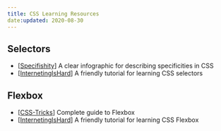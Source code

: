 ```yaml
---
title: CSS Learning Resources
date:updated: 2020-08-30
---
```


## Selectors

- [[Specifishity](https://specifishity.com/)] A clear infographic for describing specificities in CSS
- [[InternetingIsHard](https://www.internetingishard.com/html-and-css/css-selectors/)] A friendly tutorial for learning CSS selectors

## Flexbox

- [[CSS-Tricks](https://css-tricks.com/snippets/css/a-guide-to-flexbox/)] Complete guide to Flexbox
- [[InternetingIsHard](https://www.internetingishard.com/html-and-css/flexbox/)] A friendly tutorial for learning CSS Flexbox
